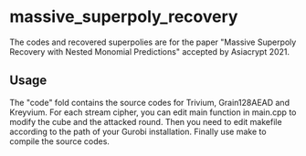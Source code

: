 # massive_superpoly_recovery
The codes and recovered superpolies are for the paper "Massive Superpoly Recovery with Nested Monomial Predictions" accepted by Asiacrypt 2021. 

## Usage 
The "code" fold contains the source codes for Trivium, Grain128AEAD and Kreyvium.
For each stream cipher, you can edit main function in main.cpp to modify the cube and the attacked round. 
Then you need to edit makefile according to the path of your Gurobi installation. 
Finally use make to compile the source codes. 
